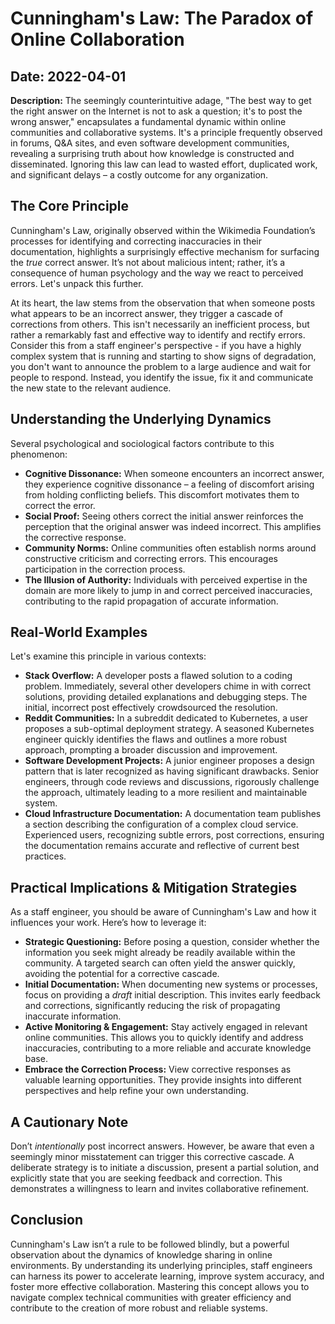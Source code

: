 # Cunningham's Law: The Paradox of Online Collaboration

## Date: 2022-04-01

**Description:** The seemingly counterintuitive adage, "The best way to get the right answer on the Internet is not to ask a question; it's to post the wrong answer," encapsulates a fundamental dynamic within online communities and collaborative systems. It's a principle frequently observed in forums, Q&A sites, and even software development communities, revealing a surprising truth about how knowledge is constructed and disseminated. Ignoring this law can lead to wasted effort, duplicated work, and significant delays – a costly outcome for any organization.

## The Core Principle

Cunningham's Law, originally observed within the Wikimedia Foundation’s processes for identifying and correcting inaccuracies in their documentation, highlights a surprisingly effective mechanism for surfacing the _true_ correct answer. It’s not about malicious intent; rather, it’s a consequence of human psychology and the way we react to perceived errors. Let's unpack this further.

At its heart, the law stems from the observation that when someone posts what appears to be an incorrect answer, they trigger a cascade of corrections from others. This isn't necessarily an inefficient process, but rather a remarkably fast and effective way to identify and rectify errors. Consider this from a staff engineer's perspective - if you have a highly complex system that is running and starting to show signs of degradation, you don't want to announce the problem to a large audience and wait for people to respond. Instead, you identify the issue, fix it and communicate the new state to the relevant audience.

## Understanding the Underlying Dynamics

Several psychological and sociological factors contribute to this phenomenon:

- **Cognitive Dissonance:** When someone encounters an incorrect answer, they experience cognitive dissonance – a feeling of discomfort arising from holding conflicting beliefs. This discomfort motivates them to correct the error.
- **Social Proof:** Seeing others correct the initial answer reinforces the perception that the original answer was indeed incorrect. This amplifies the corrective response.
- **Community Norms:** Online communities often establish norms around constructive criticism and correcting errors. This encourages participation in the correction process.
- **The Illusion of Authority:** Individuals with perceived expertise in the domain are more likely to jump in and correct perceived inaccuracies, contributing to the rapid propagation of accurate information.

## Real-World Examples

Let's examine this principle in various contexts:

- **Stack Overflow:** A developer posts a flawed solution to a coding problem. Immediately, several other developers chime in with correct solutions, providing detailed explanations and debugging steps. The initial, incorrect post effectively crowdsourced the resolution.
- **Reddit Communities:** In a subreddit dedicated to Kubernetes, a user proposes a sub-optimal deployment strategy. A seasoned Kubernetes engineer quickly identifies the flaws and outlines a more robust approach, prompting a broader discussion and improvement.
- **Software Development Projects:** A junior engineer proposes a design pattern that is later recognized as having significant drawbacks. Senior engineers, through code reviews and discussions, rigorously challenge the approach, ultimately leading to a more resilient and maintainable system.
- **Cloud Infrastructure Documentation:** A documentation team publishes a section describing the configuration of a complex cloud service. Experienced users, recognizing subtle errors, post corrections, ensuring the documentation remains accurate and reflective of current best practices.

## Practical Implications & Mitigation Strategies

As a staff engineer, you should be aware of Cunningham's Law and how it influences your work. Here’s how to leverage it:

- **Strategic Questioning:** Before posing a question, consider whether the information you seek might already be readily available within the community. A targeted search can often yield the answer quickly, avoiding the potential for a corrective cascade.
- **Initial Documentation:** When documenting new systems or processes, focus on providing a _draft_ initial description. This invites early feedback and corrections, significantly reducing the risk of propagating inaccurate information.
- **Active Monitoring & Engagement:** Stay actively engaged in relevant online communities. This allows you to quickly identify and address inaccuracies, contributing to a more reliable and accurate knowledge base.
- **Embrace the Correction Process:** View corrective responses as valuable learning opportunities. They provide insights into different perspectives and help refine your own understanding.

## A Cautionary Note

Don’t _intentionally_ post incorrect answers. However, be aware that even a seemingly minor misstatement can trigger this corrective cascade. A deliberate strategy is to initiate a discussion, present a partial solution, and explicitly state that you are seeking feedback and correction. This demonstrates a willingness to learn and invites collaborative refinement.

## Conclusion

Cunningham's Law isn’t a rule to be followed blindly, but a powerful observation about the dynamics of knowledge sharing in online environments. By understanding its underlying principles, staff engineers can harness its power to accelerate learning, improve system accuracy, and foster more effective collaboration. Mastering this concept allows you to navigate complex technical communities with greater efficiency and contribute to the creation of more robust and reliable systems.

```

```
